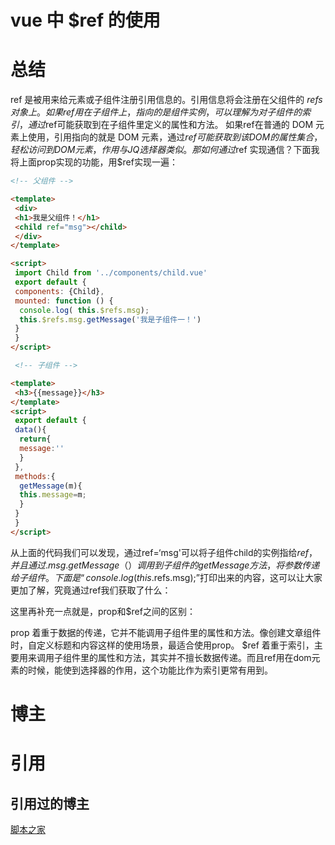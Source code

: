 # vue 中 $ref 的使用


# 总结

ref 是被用来给元素或子组件注册引用信息的。引用信息将会注册在父组件的 $refs 对象上。
如果ref用在子组件上，指向的是组件实例，可以理解为对子组件的索引，通过$ref可能获取到在子组件里定义的属性和方法。
如果ref在普通的 DOM 元素上使用，引用指向的就是 DOM 元素，通过$ref可能获取到该DOM 的属性集合，轻松访问到DOM元素，作用与JQ选择器类似。
那如何通过$ref 实现通信？下面我将上面prop实现的功能，用$ref实现一遍：


```html
<!-- 父组件 -->

<template>
 <div>
 <h1>我是父组件！</h1>
 <child ref="msg"></child>
 </div>
</template>

<script>
 import Child from '../components/child.vue'
 export default {
 components: {Child},
 mounted: function () {
  console.log( this.$refs.msg);
  this.$refs.msg.getMessage('我是子组件一！')
 }
 }
</script>

 <!-- 子组件 -->

<template>
 <h3>{{message}}</h3>
</template>
<script>
 export default {
 data(){
  return{
  message:''
  }
 },
 methods:{
  getMessage(m){
  this.message=m;
  }
 }
 }
</script>
```

从上面的代码我们可以发现，通过ref=‘msg'可以将子组件child的实例指给$ref，并且通过.msg.getMessage（）调用到子组件的getMessage方法，将参数传递给子组件。下面是“ console.log( this.$refs.msg);”打印出来的内容，这可以让大家更加了解，究竟通过ref我们获取了什么：

这里再补充一点就是，prop和$ref之间的区别：

prop 着重于数据的传递，它并不能调用子组件里的属性和方法。像创建文章组件时，自定义标题和内容这样的使用场景，最适合使用prop。
$ref 着重于索引，主要用来调用子组件里的属性和方法，其实并不擅长数据传递。而且ref用在dom元素的时候，能使到选择器的作用，这个功能比作为索引更常有用到。


# 博主


# 引用

## 引用过的博主
[脚本之家](https://www.jb51.net/article/140581.htm)

